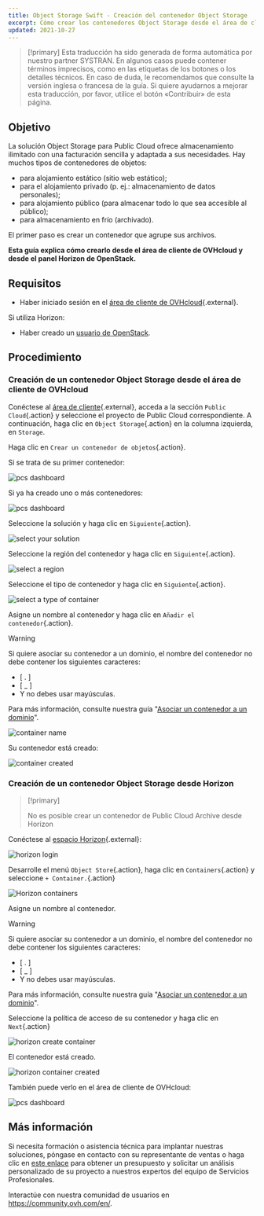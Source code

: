 ```yaml
---
title: Object Storage Swift - Creación del contenedor Object Storage
excerpt: Cómo crear los contenedores Object Storage desde el área de cliente de OVHcloud
updated: 2021-10-27
---
```


> [!primary]
> Esta traducción ha sido generada de forma automática por nuestro partner SYSTRAN. En algunos casos puede contener términos imprecisos, como en las etiquetas de los botones o los detalles técnicos. En caso de duda, le recomendamos que consulte la versión inglesa o francesa de la guía. Si quiere ayudarnos a mejorar esta traducción, por favor, utilice el botón «Contribuir» de esta página.
>

## Objetivo

La solución Object Storage para Public Cloud ofrece almacenamiento ilimitado con una facturación sencilla y adaptada a sus necesidades. Hay muchos tipos de contenedores de objetos:

- para alojamiento estático (sitio web estático);
- para el alojamiento privado (p. ej.: almacenamiento de datos personales);
- para alojamiento público (para almacenar todo lo que sea accesible al público);
- para almacenamiento en frío (archivado).

El primer paso es crear un contenedor que agrupe sus archivos.

**Esta guía explica cómo crearlo desde el área de cliente de OVHcloud y desde el panel Horizon de OpenStack.**

## Requisitos

- Haber iniciado sesión en el [área de cliente de OVHcloud](/links/manager){.external}.

Si utiliza Horizon:

- Haber creado un [usuario de OpenStack](/pages/public_cloud/compute/create_and_delete_a_user).

## Procedimiento

### Creación de un contenedor Object Storage desde el área de cliente de OVHcloud <a name="controlpanel"></a>

Conéctese al [área de cliente](/links/manager){.external}, acceda a la sección `Public Cloud`{.action} y seleccione el proyecto de Public Cloud correspondiente. A continuación, haga clic en `Object Storage`{.action} en la columna izquierda, en `Storage`.

Haga clic en `Crear un contenedor de objetos`{.action}.

Si se trata de su primer contenedor:

![pcs dashboard](images/create-container-20211005102334181.png)

Si ya ha creado uno o más contenedores:

![pcs dashboard](images/create-container-20211005115040834.png)

Seleccione la solución y haga clic en `Siguiente`{.action}.

![select your solution](images/create-container-20211005110710249.png)

Seleccione la región del contenedor y haga clic en `Siguiente`{.action}.

![select a region](images/create-container-20211005110859551.png)

Seleccione el tipo de contenedor y haga clic en `Siguiente`{.action}.

![select a type of container](images/create-container-20211005111542718.png)

Asigne un nombre al contenedor y haga clic en `Añadir el contenedor`{.action}.

> [!warning]
>
> Si quiere asociar su contenedor a un dominio, el nombre del contenedor no debe contener los siguientes caracteres:
>
> - [ . ]  
> - [ _ ]  
> - Y no debes usar mayúsculas.  
>
> Para más información, consulte nuestra guía "[Asociar un contenedor a un dominio](/pages/storage_and_backup/object_storage/pcs_link_domain)".
>

![container name](images/create-container-20211005111805966.png)

Su contenedor está creado:

![container created](images/create-container-20211005112013807.png)

### Creación de un contenedor Object Storage desde Horizon <a name="horizon"></a>

> [!primary]
>
> No es posible crear un contenedor de Public Cloud Archive desde Horizon
>

Conéctese al [espacio Horizon](https://horizon.cloud.ovh.net){.external}:

![horizon login](images/create-container-20211005155245752.png)

Desarrolle el menú `Object Store`{.action}, haga clic en `Containers`{.action} y seleccione `+ Container.`{.action}

![Horizon containers](images/create-container-20211005155704887.png)

Asigne un nombre al contenedor.

> [!warning]
>
> Si quiere asociar su contenedor a un dominio, el nombre del contenedor no debe contener los siguientes caracteres:
>
> - [ . ]  
> - [ _ ]  
> - Y no debes usar mayúsculas.  
>
> Para más información, consulte nuestra guía "[Asociar un contenedor a un dominio](/pages/storage_and_backup/object_storage/pcs_link_domain)".
>

Seleccione la política de acceso de su contenedor y haga clic en `Next`{.action}

![horizon create container](images/create-container-20211005155824902.png)

El contenedor está creado.

![horizon container created](images/create-container-20211005155936971.png)

También puede verlo en el área de cliente de OVHcloud:

![pcs dashboard](images/create-container-20211005160503200.png)

## Más información

Si necesita formación o asistencia técnica para implantar nuestras soluciones, póngase en contacto con su representante de ventas o haga clic en [este enlace](https://www.ovhcloud.com/es-es/professional-services/) para obtener un presupuesto y solicitar un análisis personalizado de su proyecto a nuestros expertos del equipo de Servicios Profesionales.

Interactúe con nuestra comunidad de usuarios en <https://community.ovh.com/en/>.
